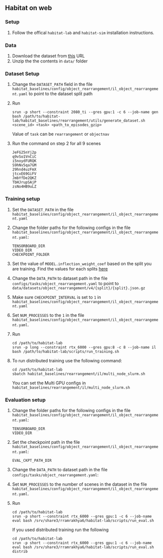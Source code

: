 ## Habitat on web

### Setup

1. Follow the offical `habitat-lab` and `habitat-sim` installation instructions.

### Data

1. Download the dataset from [this](https://habitat-on-web.s3.amazonaws.com/data/assets/data.zip) URL
2. Unzip the the contents in `data/` folder

### Dataset Setup
1. Change the `DATASET_PATH` field in the file `habitat_baselines/config/object_rearrangement/il_object_rearrangement.yaml` to point to the dataset split path

2. Run
    ```
    srun -p short --constraint 2080_ti --gres gpu:1 -c 6 --job-name gen bash /path/to/habitat-lab/habitat_baselines/rearrangement/utils/generate_dataset.sh <scene_id> <task> <path_to_episodes_gzip>
    ```
    Value of `task` can be `rearrangement` or `objectnav`

3. Run the command on step 2 for all 9 scenes
    ```
    JeFG25nYj2p
    q9vSo1VnCiC
    i5noydFURQK
    S9hNv5qa7GM
    29hnd4uzFmX
    jtcxE69GiFV
    JmbYfDe2QKZ
    TbHJrupSAjP
    zsNo4HB9uLZ
    ```

### Training setup

1. Set the `DATASET_PATH` in the file `habitat_baselines/config/object_rearrangement/il_object_rearrangement.yaml`

2. Change the folder paths for the following configs in the file `habitat_baselines/config/object_rearrangement/il_object_rearrangement.yaml`:
    ```
    TENSORBOARD_DIR
    VIDEO_DIR
    CHECKPOINT_FOLDER
    ```
3. Set the value of `MODEL.inflection_weight_coef` based on the split you are training. Find the values for each splits [here](https://www.notion.so/ab2173d31ce3425a97a4fad874920b5d?v=65c29317d4494122918b56e63e421dad)

4. Change the `DATA_PATH` to dataset path in the file `configs/tasks/object_rearrangement.yaml` to point to `data/datasets/object_rearrangement/v4/{split}/{split}.json.gz`

5. Make sure `CHECKPOINT_INTERVAL` is set to `1` in `habitat_baselines/config/object_rearrangement/il_object_rearrangement.yaml`

6. Set `NUM_PROCESSES` to the `1` in the file `habitat_baselines/config/object_rearrangement/il_object_rearrangement.yaml`.

7. Run
    ```
    cd /path/to/habitat-lab
    srun -p long --constraint rtx_6000 --gres gpu:8 -c 8 --job-name il bash /path/to/habitat-lab/scripts/run_training.sh
    ```

9. To run distributed training use the following command:
    ```
    cd /path/to/habitat-lab
    sbatch habitat_baselines/rearrangement/il/multi_node_slurm.sh
    ```
    You can set the Multi GPU configs in `habitat_baselines/rearrangement/il/multi_node_slurm.sh`


### Evaluation setup

1. Change the folder paths for the following configs in the file `habitat_baselines/config/object_rearrangement/il_object_rearrangement.yaml`:
    ```
    TENSORBOARD_DIR
    VIDEO_DIR
    ```

2. Set the checkpoint path in the file `habitat_baselines/config/object_rearrangement/il_object_rearrangement.yaml`:
    ```
    EVAL_CKPT_PATH_DIR
    ```

3. Change the `DATA_PATH` to dataset path in the file `configs/tasks/object_rearrangement.yaml`:

4. Set `NUM_PROCESSES` to the number of scenes in the dataset in the file `habitat_baselines/config/object_rearrangement/il_object_rearrangement.yaml`.

5. Run
    ```
    cd /path/to/habitat-lab
    srun -p short --constraint rtx_6000 --gres gpu:1 -c 6 --job-name eval bash /srv/share3/rramrakhya6/habitat-lab/scripts/run_eval.sh
    ```
    
    If you used distributed training run the following
    ```
    cd /path/to/habitat-lab
    srun -p short --constraint rtx_6000 --gres gpu:1 -c 6 --job-name eval bash /srv/share3/rramrakhya6/habitat-lab/scripts/run_eval.sh distrib
    ```
